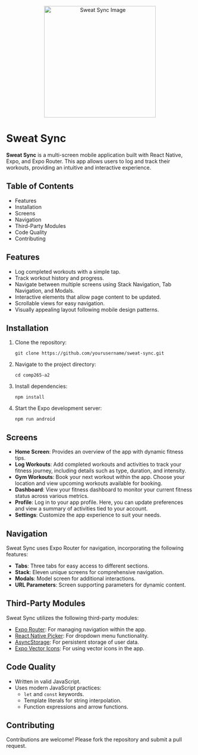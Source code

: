 <p align="center">
    <img src="comp265-a2/assets/blue-full-logo.png" alt="Sweat Sync Image" width="300">
</p>
<h1>Sweat Sync</h1>
<p><strong>Sweat Sync</strong> is a multi-screen mobile application built with React Native, Expo, and Expo Router. This app allows users to log and track their workouts, providing an intuitive and interactive experience.</p>

<h2>Table of Contents</h2>
<ul>
  <li>Features</li>
  <li>Installation</li>
  <li>Screens</li>
  <li>Navigation</li>
  <li>Third-Party Modules</li>
  <li>Code Quality</li>
  <li>Contributing</li>
</ul>

<h2>Features</h2>
    <ul>
        <li>Log completed workouts with a simple tap.</li>
        <li>Track workout history and progress.</li>
        <li>Navigate between multiple screens using Stack Navigation, Tab Navigation, and Modals.</li>
        <li>Interactive elements that allow page content to be updated.</li>
        <li>Scrollable views for easy navigation.</li>
        <li>Visually appealing layout following mobile design patterns.</li>
    </ul>

<h2>Installation</h2>
    <ol>
        <li>Clone the repository:
            <pre><code>git clone https://github.com/yourusername/sweat-sync.git</code></pre>
        </li>
        <li>Navigate to the project directory:
            <pre><code>cd comp265-a2</code></pre>
        </li>
        <li>Install dependencies:
            <pre><code>npm install</code></pre>
        </li>
        <li>Start the Expo development server:
            <pre><code>npm run android</code></pre>
        </li>
    </ol>

<h2>Screens</h2>
  <ul>
    <li><strong>Home Screen</strong>: Provides an overview of the app with dynamic fitness tips.</li>
    <li><strong>Log Workouts</strong>: Add completed workouts and activities to track your fitness journey, including details such as type, duration, and intensity.</li>
    <li><strong>Gym Workouts</strong>: Book your next workout within the app. Choose your location and view upcoming workouts available for booking.</li>
    <li><strong>Dashboard</strong>: View your fitness dashboard to monitor your current fitness status across various metrics.</li>
    <li><strong>Profile</strong>: Log in to your app profile. Here, you can update preferences and view a summary of activities tied to your account.</li>
    <li><strong>Settings</strong>: Customize the app experience to suit your needs.</li>
  </ul>

<h2>Navigation</h2>
<p>Sweat Sync uses Expo Router for navigation, incorporating the following features:</p>
    <ul>
        <li><strong>Tabs</strong>: Three tabs for easy access to different sections.</li>
        <li><strong>Stack</strong>: Eleven unique screens for comprehensive navigation.</li>
        <li><strong>Modals</strong>: Model screen for additional interactions.</li>
        <li><strong>URL Parameters</strong>: Screen supporting parameters for dynamic content.</li>
    </ul>

<h2>Third-Party Modules</h2>
<p>Sweat Sync utilizes the following third-party modules:</p>
  <ul>
    <li><a href="https://docs.expo.dev/guides/routing-and-navigation/">Expo Router</a>: For managing navigation within the app.</li>
    <li><a href="https://github.com/react-native-picker/picker">React Native Picker</a>: For dropdown menu functionality.</li>
    <li><a href="https://docs.expo.dev/versions/latest/sdk/async-storage/">AsyncStorage</a>: For persistent storage of user data.</li>
    <li><a href="https://docs.expo.dev/guides/icons/">Expo Vector Icons</a>: For using vector icons in the app.</li>
</ul>

<h2>Code Quality</h2>
    <ul>
        <li>Written in valid JavaScript.</li>
        <li>Uses modern JavaScript practices:
            <ul>
                <li><code>let</code> and <code>const</code> keywords.</li>
                <li>Template literals for string interpolation.</li>
                <li>Function expressions and arrow functions.</li>
            </ul>
        </li>
    </ul>

<h2>Contributing</h2>
<p>Contributions are welcome! Please fork the repository and submit a pull request.</p>
    
